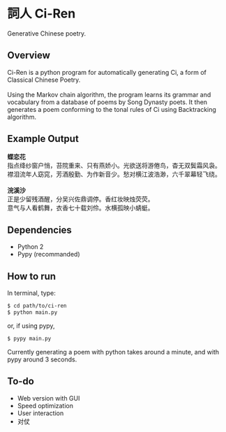 # 詞人 Ci-Ren
Generative Chinese poetry.


## Overview
Ci-Ren is a python program for automatically generating Ci, a form of Classical Chinese Poetry.<br><br>
Using the Markov chain algorithm, the program learns its grammar and vocabulary from a database of poems by Song Dynasty poets. It then generates a poem conforming to the tonal rules of Ci using Backtracking algorithm.


## Example Output
**蝶恋花**<br>
指点绛纱窗户悄，苔院重来、只有燕娇小。光欲送将游倦鸟，杳无双鬓霜风袅。<br>
襟泪流年人窈窕，芳酒殷勤、为作新音少。愁对横江波浩渺，六千翠幕轻飞绕。<br><br>
**浣溪沙**<br>
正是少留残酒醒，分吴兴佐鼎调停。香红妆映烛荧荧。<br>
意气与人看鹤舞，衣香七十载刘伶。水横孤映小蜻蜓。


## Dependencies
- Python 2
- Pypy (recommanded)


## How to run
In terminal, type:
```bash
$ cd path/to/ci-ren
$ python main.py
```
or, if using pypy,
```bash
$ pypy main.py
```
Currently generating a poem with python takes around a minute, and with pypy around 3 seconds.



## To-do
- Web version with GUI
- Speed optimization
- User interaction
- 对仗
